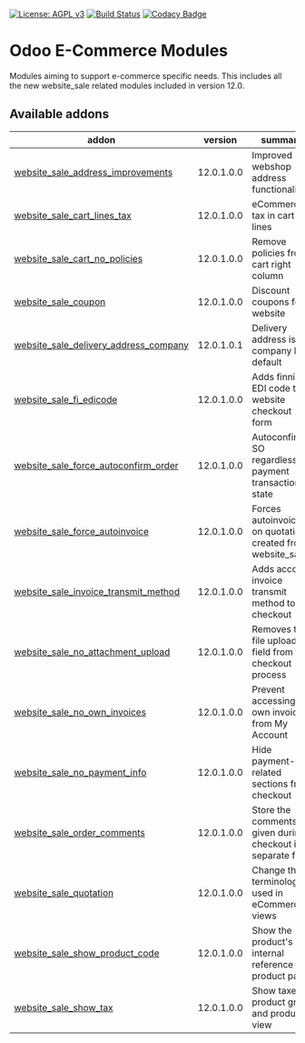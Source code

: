 [![License: AGPL v3](https://img.shields.io/badge/License-AGPL%20v3-blue.svg)](https://www.gnu.org/licenses/agpl-3.0)
[![Build Status](https://travis-ci.org/Tawasta/e-commerce.svg?branch=12.0)](https://travis-ci.org/Tawasta/e-commerce)
[![Codacy Badge](https://api.codacy.com/project/badge/Grade/19628347322e40339cfc1770ab665890)](https://www.codacy.com/app/Tawasta/e-commerce?utm_source=github.com&utm_medium=referral&utm_content=Tawasta/e-commerce&utm_campaign=Badge_Grade)

# Odoo E-Commerce Modules

Modules aiming to support e-commerce specific needs. This includes all the new
website_sale related modules included in version 12.0.

[//]: # "addons"

## Available addons

| addon                                                                           | version    | summary                                                      |
| ------------------------------------------------------------------------------- | ---------- | ------------------------------------------------------------ |
| [website_sale_address_improvements](website_sale_address_improvements/)         | 12.0.1.0.0 | Improved webshop address functionalities                     |
| [website_sale_cart_lines_tax](website_sale_cart_lines_tax/)                     | 12.0.1.0.0 | eCommerce tax in cart lines                                  |
| [website_sale_cart_no_policies](website_sale_cart_no_policies/)                 | 12.0.1.0.0 | Remove policies from cart right column                       |
| [website_sale_coupon](website_sale_coupon/)                                     | 12.0.1.0.0 | Discount coupons for website                                 |
| [website_sale_delivery_address_company](website_sale_delivery_address_company/) | 12.0.1.0.1 | Delivery address is company by default                       |
| [website_sale_fi_edicode](website_sale_edicode/)                                | 12.0.1.0.0 | Adds finnish EDI code to website checkout form               |
| [website_sale_force_autoconfirm_order](website_sale_force_autoconfirm_order/)   | 12.0.1.0.0 | Autoconfirm SO regardless of payment transaction state       |
| [website_sale_force_autoinvoice](website_sale_force_autoinvoice/)               | 12.0.1.0.0 | Forces autoinvoice on quotations created from website_sale   |
| [website_sale_invoice_transmit_method](website_sale_invoice_transmit_method/)   | 12.0.1.0.0 | Adds account invoice transmit method to checkout             |
| [website_sale_no_attachment_upload](website_sale_no_attachment_upload/)         | 12.0.1.0.0 | Removes the file upload field from the checkout process      |
| [website_sale_no_own_invoices](website_sale_no_own_invoices/)                   | 12.0.1.0.0 | Prevent accessing own invoices from My Account               |
| [website_sale_no_payment_info](website_sale_no_payment_info/)                   | 12.0.1.0.0 | Hide payment-related sections from checkout                  |
| [website_sale_order_comments](website_sale_order_comments/)                     | 12.0.1.0.0 | Store the comments given during checkout in a separate field |
| [website_sale_quotation](website_sale_quotation/)                               | 12.0.1.0.0 | Change the terminology used in eCommerce views               |
| [website_sale_show_product_code](website_sale_show_product_code/)               | 12.0.1.0.0 | Show the product's internal reference on product page        |
| [website_sale_show_tax](website_sale_show_tax/)                                 | 12.0.1.0.0 | Show taxes in product grid and product view                  |

[//]: # "end addons"
